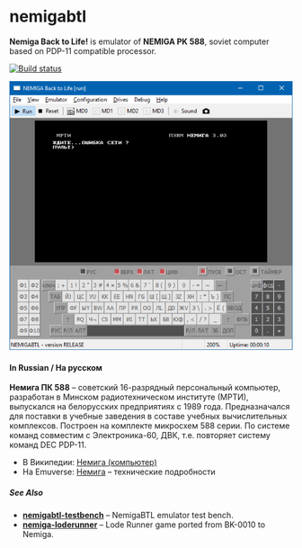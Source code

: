 # nemigabtl
**Nemiga Back to Life!** is emulator of **NEMIGA PK 588**, soviet computer based on PDP-11 compatible processor.

[![Build status](https://ci.appveyor.com/api/projects/status/qh4x31xl9h50trea?svg=true)](https://ci.appveyor.com/project/nzeemin/nemigabtl)

![](docs/NemigaBTL.png)

#### In Russian / На русском
**Немига ПК 588** – советский 16-разрядный персональный компьютер,
разработан в Минском радиотехническом институте (МРТИ),
выпускался на белорусских предприятиях с 1989 года.
Предназначался для поставки в учебные заведения в составе учебных вычислительных комплексов.
Построен на комплекте микросхем 588 серии.
По системе команд совместим с Электроника-60, ДВК, т.е. повторяет систему команд DEC PDP-11.

* В Википедии: [Немига (компьютер)](https://ru.wikipedia.org/wiki/%D0%9D%D0%B5%D0%BC%D0%B8%D0%B3%D0%B0_(%D0%BA%D0%BE%D0%BC%D0%BF%D1%8C%D1%8E%D1%82%D0%B5%D1%80))
* На Emuverse: [Немига](http://www.emuverse.ru/wiki/%D0%9D%D0%B5%D0%BC%D0%B8%D0%B3%D0%B0) – технические подробности

##### See Also

* [**nemigabtl-testbench**](https://github.com/nzeemin/nemigabtl-testbench) – NemigaBTL emulator test bench.
* [**nemiga-loderunner**](https://github.com/nzeemin/nemiga-loderunner) – Lode Runner game ported from BK-0010 to Nemiga.
